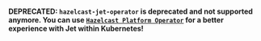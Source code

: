 #### **DEPRECATED:** `hazelcast-jet-operator` is deprecated and not supported anymore. You can use [`Hazelcast Platform Operator`](https://github.com/hazelcast/hazelcast-platform-operator) for a better experience with Jet within Kubernetes!
